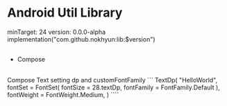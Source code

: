 # Android Util Library

minTarget: 24
version: 0.0.0-alpha
implementation("com.github.nokhyun:lib:$version")

##
* Compose 
<br>
Compose Text setting dp and customFontFamily
```
 TextDp(                                
     "HelloWorld",                      
     fontSet = FontSet(                 
         fontSize = 28.textDp,          
         fontFamily = FontFamily.Default
     ),                                 
     fontWeight = FontWeight.Medium,    
 ) 
 ````
